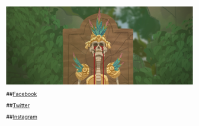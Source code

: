 ![grafica/illustrazione](https://github.com/drimos/drimos.github.io/blob/main/50_Digitale_2.jpg?raw=true)

##[Facebook](https://www.facebook.com/Paperaz)

##[Twitter](https://twitter.com/itsPapaz)

##[Instagram](https://www.instagram.com/itspapaz/)
